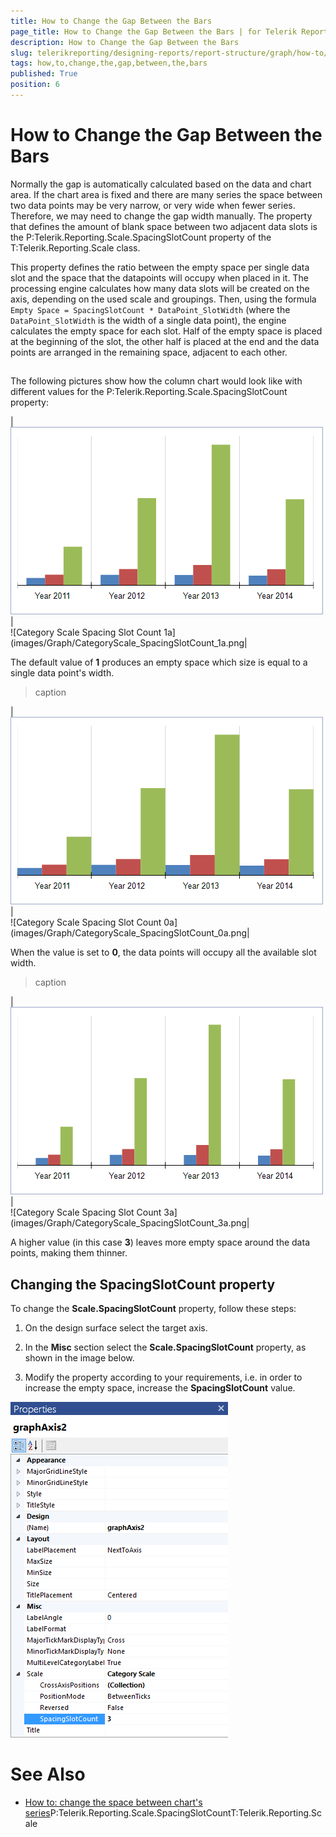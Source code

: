 ```yaml
---
title: How to Change the Gap Between the Bars
page_title: How to Change the Gap Between the Bars | for Telerik Reporting Documentation
description: How to Change the Gap Between the Bars
slug: telerikreporting/designing-reports/report-structure/graph/how-to/how-to-change-the-gap-between-the-bars
tags: how,to,change,the,gap,between,the,bars
published: True
position: 6
---
```


# How to Change the Gap Between the Bars



Normally the gap is automatically calculated based on the data and chart area.
        If the chart area is fixed and there are many series the space between two data points may be very narrow,
        or very wide when fewer series. Therefore, we may need to change the gap width manually.
        The property that defines the amount of blank space between two adjacent data slots is the
        P:Telerik.Reporting.Scale.SpacingSlotCount
        property of the T:Telerik.Reporting.Scale class.
      

This property defines the ratio between the empty space per single data slot and the space that the datapoints will occupy when placed in it.
        The processing engine calculates how many data slots will be created on the axis, depending on the used scale and groupings.
        Then, using the formula `Empty Space = SpacingSlotCount * DataPoint_SlotWidth` (where the
        `DataPoint_SlotWidth` is the width of a single data point), the engine calculates the empty space
        for each slot. Half of the empty space is placed at the beginning of the slot, the other half is placed at the end and the data points
        are arranged in the remaining space, adjacent to each other.
      

## 

The following pictures show how the column chart would look like with different values for the
          P:Telerik.Reporting.Scale.SpacingSlotCount property:
        



|  <br/>  ![Category Scale Spacing Slot Count 1](images/Graph/CategoryScale_SpacingSlotCount_1.png)|  <br/>  ![Category Scale Spacing Slot Count 1a](images/Graph/CategoryScale_SpacingSlotCount_1a.png|




The default value of __1__ produces an empty space which size is equal to a single data point's width.
        


>caption 


|  <br/>  ![Category Scale Spacing Slot Count 0](images/Graph/CategoryScale_SpacingSlotCount_0.png)|  <br/>  ![Category Scale Spacing Slot Count 0a](images/Graph/CategoryScale_SpacingSlotCount_0a.png|




When the value is set to __0__, the data points will occupy all the available slot width.
        


>caption 


|  <br/>  ![Category Scale Spacing Slot Count 3](images/Graph/CategoryScale_SpacingSlotCount_3.png)|  <br/>  ![Category Scale Spacing Slot Count 3a](images/Graph/CategoryScale_SpacingSlotCount_3a.png|




A higher value (in this case __3__) leaves more empty space around the data points, making them thinner.
        

## Changing the SpacingSlotCount property

To change the __Scale.SpacingSlotCount__ property, follow these steps:
        

1. On the design surface select the target axis.
            

1. In the __Misc__ section select the __Scale.SpacingSlotCount__ property, as shown in the image below.
            

1. Modify the property according to your requirements, i.e. in order to increase the empty space, increase the __SpacingSlotCount__ value.
              
  ![Graph Axis Spacing Slot Count Selected](images/Graph/GraphAxis_SpacingSlotCount_Selected.png)

# See Also

 * [How to: change the space between chart's series](http://www.telerik.com/support/kb/reporting/details/how-to-change-the-space-between-charts-series)P:Telerik.Reporting.Scale.SpacingSlotCountT:Telerik.Reporting.Scale
